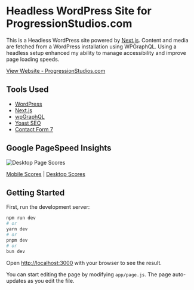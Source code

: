 # Headless WordPress Site for ProgressionStudios.com

This is a Headless WordPress site powered by [Next.js](https://nextjs.org/). Content and media are fetched from a WordPress installation using WPGraphQL. Using a headless setup enhanced my ability to manage accessibility and improve page loading speeds.

[View Website - ProgressionStudios.com](https://progressionstudios.com/)

## Tools Used
- [WordPress](https://wordpress.org)
- [Next.js](https://nextjs.org)
- [wpGraphQL](https://www.wpgraphql.com/)
- [Yoast SEO](https://wordpress.org/plugins/wordpress-seo/)
- [Contact Form 7](https://wordpress.org/plugins/contact-form-7/)

## Google PageSpeed Insights
![Desktop Page Scores](https://progressionstudios.com/headless/wp-content/uploads/2024/04/desktop-scores.jpg)

[Mobile Scores](https://progressionstudios.com/headless/wp-content/uploads/2024/04/mobile-google-insights.pdf) | [Desktop Scores](https://progressionstudios.com/headless/wp-content/uploads/2024/04/desktop-google-insights.pdf)

## Getting Started

First, run the development server:

```bash
npm run dev
# or
yarn dev
# or
pnpm dev
# or
bun dev
```

Open [http://localhost:3000](http://localhost:3000) with your browser to see the result.

You can start editing the page by modifying `app/page.js`. The page auto-updates as you edit the file.